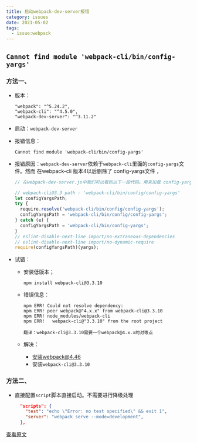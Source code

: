 ```yaml
---
title: 启动webpack-dev-server报错
category: issues
date: 2021-05-02
tags:
  - issue:webpack
---
```


## `Cannot find module 'webpack-cli/bin/config-yargs'`

### 方法一、

- 版本：

  ```
  "webpack": "^5.24.2",
  "webpack-cli": "^4.5.0",
  "webpack-dev-server": "^3.11.2"
  ```

- 启动：`webpack-dev-server`

- 报错信息：

  ```
  Cannot find module 'webpack-cli/bin/config-yargs'
  ```

- 报错原因：`webpack-dev-server`依赖于`webpack-cli`里面的`config-yargs`文件。然而 在webpack-cli 版本4以后删除了 config-yargs文件 ，

  ```js
  // 在webpack-dev-server.js中我们可以看到以下一段代码。用来加载 config-yargs 文件，
  
  // webpack-cli@3.3 path : 'webpack-cli/bin/config/config-yargs'
  let configYargsPath;
  try {
    require.resolve('webpack-cli/bin/config/config-yargs');
    configYargsPath = 'webpack-cli/bin/config/config-yargs';
  } catch (e) {
    configYargsPath = 'webpack-cli/bin/config-yargs';
  }
  // eslint-disable-next-line import/no-extraneous-dependencies
  // eslint-disable-next-line import/no-dynamic-require
  require(configYargsPath)(yargs);
  ```

  

- 试错：

  - 安装低版本；

    ```
    npm install webpack-cli@3.3.10
    ```

  - 错误信息：

    ```
    npm ERR! Could not resolve dependency:
    npm ERR! peer webpack@"4.x.x" from webpack-cli@3.3.10
    npm ERR! node_modules/webpack-cli
    npm ERR!   webpack-cli@"3.3.10" from the root project
    
    翻译：webpack-cli@3.3.10需要一个webpack@4.x.x的对等点
    ```

  - 解决：

    - 安装webpack@4.46
    - 安装`webpack-cli@3.3.10`


### 方法二、

- 直接配置`script`脚本直接启动。不需要进行降级处理

  ```json
    "scripts": {
      "test": "echo \"Error: no test specified\" && exit 1",
      "server": "webpack serve --mode=development",
    },
  ```

[查看原文](https://blog.csdn.net/weixin_40599109/article/details/109582365)
